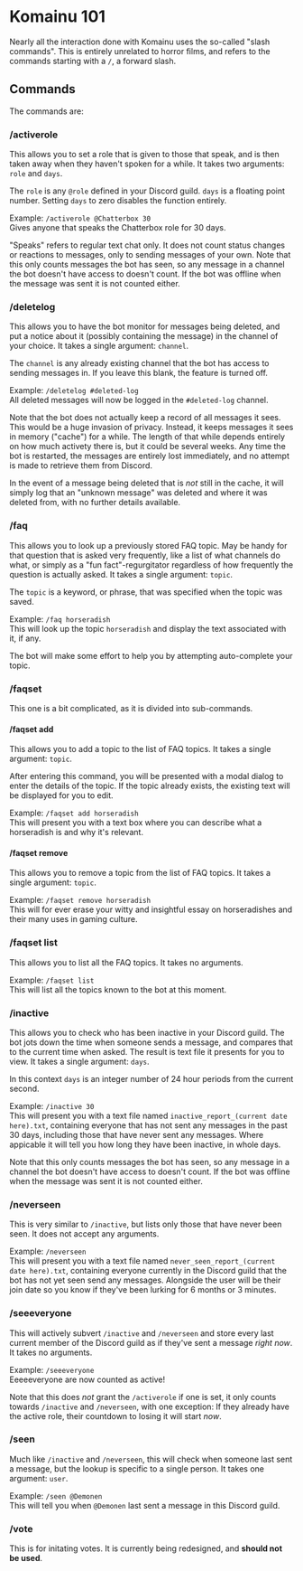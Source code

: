 # Komainu 101

Nearly all the interaction done with Komainu uses the so-called "slash commands". This is entirely unrelated to horror films, and refers to the commands starting with a `/`, a forward slash.

## Commands

The commands are:

### /activerole

This allows you to set a role that is given to those that speak, and is then taken away when they haven't spoken for a while. It takes two arguments: `role` and `days`.

The `role` is any `@role` defined in your Discord guild. `days` is a floating point number. Setting `days` to zero disables the function entirely.

Example:  `/activerole @Chatterbox 30`  
Gives anyone that speaks the Chatterbox role for 30 days.

"Speaks" refers to regular text chat only. It does not count status changes or reactions to messages, only to sending messages of your own. Note that this only counts messages the bot has seen, so any message in a channel the bot doesn't have access to doesn't count. If the bot was offline when the message was sent it is not counted either.

### /deletelog

This allows you to have the bot monitor for messages being deleted, and put a notice about it (possibly containing the message) in the channel of your choice. It takes a single argument:  `channel`.

The `channel` is any already existing channel that the bot has access to sending messages in. If you leave this blank, the feature is turned off.

Example:  `/deletelog #deleted-log`  
All deleted messages will now be logged in the `#deleted-log` channel.

Note that the bot does not actually keep a record of all messages it sees. This would be a huge invasion of privacy. Instead, it keeps messages it sees in memory ("cache") for a while. The length of that while depends entirely on how much activety there is, but it could be several weeks. Any time the bot is restarted, the messages are entirely lost immediately, and no attempt is made to retrieve them from Discord.

In the event of a message being deleted that is *not* still in the cache, it will simply log that an "unknown message" was deleted and where it was deleted from, with no further details available.

### /faq

This allows you to look up a previously stored FAQ topic. May be handy for that question that is asked very frequently, like a list of what channels do what, or simply as a "fun fact"-regurgitator regardless of how frequently the question is actually asked. It takes a single argument:  `topic`.

The `topic` is a keyword, or phrase, that was specified when the topic was saved.

Example: `/faq horseradish`  
This will look up the topic `horseradish` and display the text associated with it, if any.

The bot will make some effort to help you by attempting auto-complete your topic.

### /faqset

This one is a bit complicated, as it is divided into sub-commands.

#### /faqset add

This allows you to add a topic to the list of FAQ topics. It takes a single argument:  `topic`.

After entering this command, you will be presented with a modal dialog to enter the details of the topic. If the topic already exists, the existing text will be displayed for you to edit.

Example:  `/faqset add horseradish`  
This will present you with a text box where you can describe what a horseradish is and why it's relevant.

#### /faqset remove

This allows you to remove a topic from the list of FAQ topics. It takes a single argument: `topic`.

Example: `/faqset remove horseradish`  
This will for ever erase your witty and insightful essay on horseradishes and their many uses in gaming culture.

### /faqset list

This allows you to list all the FAQ topics. It takes no arguments.

Example: `/faqset list`  
This will list all the topics known to the bot at this moment.

### /inactive

This allows you to check who has been inactive in your Discord guild. The bot jots down the time when someone sends a message, and compares that to the current time when asked. The result is text file it presents for you to view. It takes a single argument: `days`.

In this context `days` is an integer number of 24 hour periods from the current second.

Example: `/inactive 30`  
This will present you with a text file named `inactive_report_(current date here).txt`, containing everyone that has not sent any messages in the past 30 days, including those that have never sent any messages. Where appicable it will tell you how long they have been inactive, in whole days.

Note that this only counts messages the bot has seen, so any message in a channel the bot doesn't have access to doesn't count. If the bot was offline when the message was sent it is not counted either.

### /neverseen

This is very similar to `/inactive`, but lists only those that have never been seen. It does not accept any arguments.

Example:  `/neverseen`  
This will present you with a text file named `never_seen_report_(current date here).txt`, containing everyone currently in the Discord guild that the bot has not yet seen send any messages. Alongside the user will be their join date so you know if they've been lurking for 6 months or 3 minutes.

### /seeeveryone

This will actively subvert `/inactive` and `/neverseen` and store every last current member of the Discord guild as if they've sent a message *right now*. It takes no arguments.

Example:  `/seeeveryone`  
Eeeeeveryone are now counted as active!

Note that this does *not* grant the `/activerole` if one is set, it only counts towards `/inactive` and `/neverseen`, with one exception:  If they already have the active role, their countdown to losing it will start *now*.

### /seen

Much like `/inactive` and `/neverseen`, this will check when someone last sent a message, but the lookup is specific to a single person. It takes one argument: `user`.

Example: `/seen @Demonen`  
This will tell you when `@Demonen` last sent a message in this Discord guild.

### /vote

This is for initating votes. It is currently being redesigned, and **should not be used**.